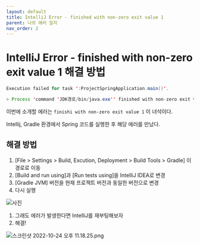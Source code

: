 ```yaml
---
layout: default
title: IntelliJ Error - finished with non-zero exit value 1
parent: 나의 에러 일지
nav_order: 2
---
```


# **IntelliJ Error - finished with non-zero exit value 1 해결 방법**

```java
Execution failed for task ':ProjectSpringApplication.main()'.

> Process 'command 'JDK경로/bin/java.exe'' finished with non-zero exit value 1
```

이번에 소개할 에러는 `finishi with non-zero exit value 1`  이 녀석이다.

Intellij, Gradle 환경에서 Spring 코드를 실행한 후 해당 에러를 만났다.

## 해결 방법

1. [File > Settings > Build, Excution, Deployment > Build Tools > Gradle] 이 경로로 이동
2. [Build and run using]과 [Run tests using]을 IntelliJ IDEA로 변경
3. [Gradle JVM] 버전을 현재 프로젝트 버전과 동일한 버전으로 변경
4. 다시 실행

![사진](https://s3.us-west-2.amazonaws.com/secure.notion-static.com/ff82af70-e792-4ca0-9f66-230a2ab52cbb/%E1%84%89%E1%85%B3%E1%84%8F%E1%85%B3%E1%84%85%E1%85%B5%E1%86%AB%E1%84%89%E1%85%A3%E1%86%BA_2022-10-24_%E1%84%8B%E1%85%A9%E1%84%92%E1%85%AE_10.54.03.png?X-Amz-Algorithm=AWS4-HMAC-SHA256&X-Amz-Content-Sha256=UNSIGNED-PAYLOAD&X-Amz-Credential=AKIAT73L2G45EIPT3X45%2F20221024%2Fus-west-2%2Fs3%2Faws4_request&X-Amz-Date=20221024T142434Z&X-Amz-Expires=86400&X-Amz-Signature=37193993bc48a32f2cfc90a1889bb374014b85076197a97d2b471350d20adfa9&X-Amz-SignedHeaders=host&response-content-disposition=filename%20%3D%22%25E1%2584%2589%25E1%2585%25B3%25E1%2584%258F%25E1%2585%25B3%25E1%2584%2585%25E1%2585%25B5%25E1%2586%25AB%25E1%2584%2589%25E1%2585%25A3%25E1%2586%25BA%25202022-10-24%2520%25E1%2584%258B%25E1%2585%25A9%25E1%2584%2592%25E1%2585%25AE%252010.54.03.png%22&x-id=GetObject)

1. 그래도 에러가 발생한다면 IntelliJ를 재부팅해보자
2. 해결!

![스크린샷 2022-10-24 오후 11.18.25.png](https://s3.us-west-2.amazonaws.com/secure.notion-static.com/e9d842c1-0750-466f-be63-1f664ee3a2ba/%E1%84%89%E1%85%B3%E1%84%8F%E1%85%B3%E1%84%85%E1%85%B5%E1%86%AB%E1%84%89%E1%85%A3%E1%86%BA_2022-10-24_%E1%84%8B%E1%85%A9%E1%84%92%E1%85%AE_11.18.25.png?X-Amz-Algorithm=AWS4-HMAC-SHA256&X-Amz-Content-Sha256=UNSIGNED-PAYLOAD&X-Amz-Credential=AKIAT73L2G45EIPT3X45%2F20221024%2Fus-west-2%2Fs3%2Faws4_request&X-Amz-Date=20221024T142513Z&X-Amz-Expires=86400&X-Amz-Signature=dfbb6a1900d262d90398051d87abf28a055477e6756f61f8a9ecfc59cf5cab92&X-Amz-SignedHeaders=host&response-content-disposition=filename%20%3D%22%25E1%2584%2589%25E1%2585%25B3%25E1%2584%258F%25E1%2585%25B3%25E1%2584%2585%25E1%2585%25B5%25E1%2586%25AB%25E1%2584%2589%25E1%2585%25A3%25E1%2586%25BA%25202022-10-24%2520%25E1%2584%258B%25E1%2585%25A9%25E1%2584%2592%25E1%2585%25AE%252011.18.25.png%22&x-id=GetObject)